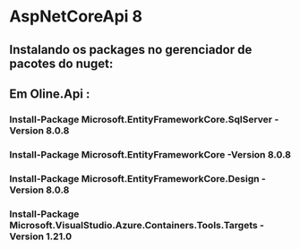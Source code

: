 # AspNetCoreApi 8

## Instalando os packages no gerenciador de pacotes do nuget:

## Em Oline.Api :
### Install-Package Microsoft.EntityFrameworkCore.SqlServer -Version 8.0.8
### Install-Package Microsoft.EntityFrameworkCore -Version 8.0.8
### Install-Package Microsoft.EntityFrameworkCore.Design -Version 8.0.8
### Install-Package Microsoft.VisualStudio.Azure.Containers.Tools.Targets -Version 1.21.0


